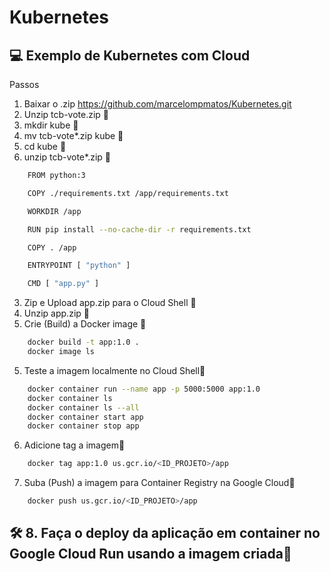 # Kubernetes

## :computer: Exemplo de Kubernetes com Cloud


Passos

1. Baixar o .zip https://github.com/marcelompmatos/Kubernetes.git
2. Unzip tcb-vote.zip 👋
3. mkdir kube 👋
4. mv tcb-vote*.zip kube 👋
5. cd kube 👋
6. unzip tcb-vote*.zip 👋





```bash
    FROM python:3

    COPY ./requirements.txt /app/requirements.txt

    WORKDIR /app

    RUN pip install --no-cache-dir -r requirements.txt

    COPY . /app

    ENTRYPOINT [ "python" ]

    CMD [ "app.py" ]
```

3. Zip e Upload app.zip para o Cloud Shell 👋
4. Unzip app.zip 👋
5. Crie (Build) a Docker image 👋

```bash
    docker build -t app:1.0 .
    docker image ls
```

5. Teste a imagem localmente no Cloud Shell👋

```bash
    docker container run --name app -p 5000:5000 app:1.0
    docker container ls 
    docker container ls --all
    docker container start app
    docker container stop app
```

6. Adicione tag a imagem👋

```bash
    docker tag app:1.0 us.gcr.io/<ID_PROJETO>/app
```

7. Suba (Push) a imagem para Container Registry na Google Cloud👋

```bash
    docker push us.gcr.io/<ID_PROJETO>/app
```

## 🛠 8. Faça o deploy da aplicação em container no Google Cloud Run usando a imagem criada👋

